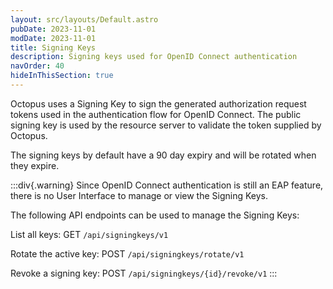```yaml
---
layout: src/layouts/Default.astro
pubDate: 2023-11-01
modDate: 2023-11-01
title: Signing Keys
description: Signing keys used for OpenID Connect authentication
navOrder: 40
hideInThisSection: true
---
```


Octopus uses a Signing Key to sign the generated authorization request tokens used in the authentication flow for OpenID Connect. The public signing key is used by the resource server to validate the token supplied by Octopus.

The signing keys by default have a 90 day expiry and will be rotated when they expire.

:::div{.warning}
Since OpenID Connect authentication is still an EAP feature, there is no User Interface to manage or view the Signing Keys.

The following API endpoints can be used to manage the Signing Keys:

List all keys: GET `/api/signingkeys/v1`

Rotate the active key: POST `/api/signingkeys/rotate/v1`

Revoke a signing key: POST `/api/signingkeys/{id}/revoke/v1`
:::